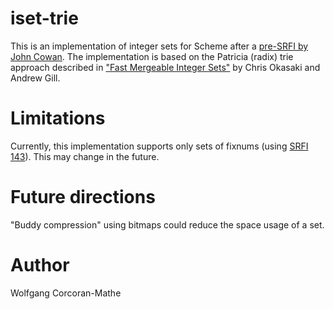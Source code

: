 # iset-trie

This is an implementation of integer sets for Scheme after a
[pre-SRFI by John Cowan](https://github.com/johnwcowan/r7rs-work/blob/master/IntegerSetsCowan.md).
The implementation is based on the Patricia (radix) trie approach
described in
["Fast Mergeable Integer Sets"](http://ittc.ku.edu/~andygill/papers/IntMap98.pdf)
by Chris Okasaki and Andrew Gill.

# Limitations

Currently, this implementation supports only sets of fixnums (using
[SRFI 143](https://srfi.schemers.org/srfi-143/srfi-143.html)).  This may
change in the future.

# Future directions

"Buddy compression" using bitmaps could reduce the space usage of a set.

# Author

Wolfgang Corcoran-Mathe <wcm at sigwinch dot xyzzy minus the zy>
